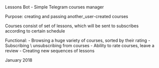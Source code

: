 Lessons Bot - Simple Telegram courses manager

Purpose: creating and passing another_user-created courses

Courses consist of set of lessons, which will be sent to subscribes according to certain schedule

Functional:
    - Browsing a huge variety of courses, sorted by their rating
    - Subscribing \ unsubscribing from courses
    - Ability to rate courses, leave a review
    - Creating new sequences of lessons

January 2018

